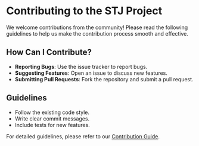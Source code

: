 # Contributing to the STJ Project

We welcome contributions from the community! Please read the following guidelines to help us make the contribution process smooth and effective.

## How Can I Contribute?

- **Reporting Bugs**: Use the issue tracker to report bugs.
- **Suggesting Features**: Open an issue to discuss new features.
- **Submitting Pull Requests**: Fork the repository and submit a pull request.

## Guidelines

- Follow the existing code style.
- Write clear commit messages.
- Include tests for new features.

For detailed guidelines, please refer to our [Contribution Guide](./docs/contributing.md).

